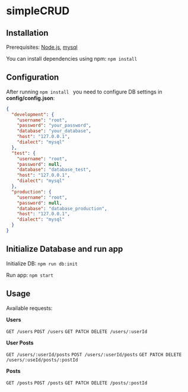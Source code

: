 # simpleCRUD

## Installation

Prerequisites: [Node.js](https://nodejs.org "Node.js"), [mysql](https://www.mysql.com)

You can install dependencies using npm: `npm install `

## Configuration

After running `npm install ` you need to configure DB settings in **config/config.json**:

```json
{
  "development": {
    "username": "root",
    "password": "your_password",
    "database": "your_database",
    "host": "127.0.0.1",
    "dialect": "mysql"
  },
  "test": {
    "username": "root",
    "password": null,
    "database": "database_test",
    "host": "127.0.0.1",
    "dialect": "mysql"
  },
  "production": {
    "username": "root",
    "password": null,
    "database": "database_production",
    "host": "127.0.0.1",
    "dialect": "mysql"
  }
}
```

## Initialize Database and run app

Initialize DB: `npm run db:init`

Run app: `npm start`

## Usage

Available requests:

**Users**

`GET /users`
`POST /users`
`GET PATCH DELETE /users/:userId`

**User Posts**

`GET /users/:userId/posts`
`POST /users/:userId/posts`
`GET PATCH DELETE /users/:useId/posts/:postId`

**Posts**

`GET /posts`
`POST /posts`
`GET PATCH DELETE /posts/:postId`
